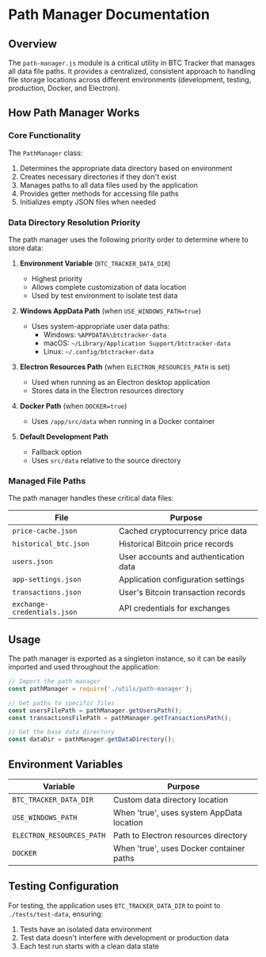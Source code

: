 # Path Manager Documentation

## Overview

The `path-manager.js` module is a critical utility in BTC Tracker that manages all data file paths. It provides a centralized, consistent approach to handling file storage locations across different environments (development, testing, production, Docker, and Electron).

## How Path Manager Works

### Core Functionality

The `PathManager` class:
1. Determines the appropriate data directory based on environment
2. Creates necessary directories if they don't exist
3. Manages paths to all data files used by the application
4. Provides getter methods for accessing file paths
5. Initializes empty JSON files when needed

### Data Directory Resolution Priority

The path manager uses the following priority order to determine where to store data:

1. **Environment Variable** (`BTC_TRACKER_DATA_DIR`)
   - Highest priority
   - Allows complete customization of data location
   - Used by test environment to isolate test data

2. **Windows AppData Path** (when `USE_WINDOWS_PATH=true`)
   - Uses system-appropriate user data paths:
     - Windows: `%APPDATA%\btctracker-data`
     - macOS: `~/Library/Application Support/btctracker-data`
     - Linux: `~/.config/btctracker-data`

3. **Electron Resources Path** (when `ELECTRON_RESOURCES_PATH` is set)
   - Used when running as an Electron desktop application
   - Stores data in the Electron resources directory

4. **Docker Path** (when `DOCKER=true`)
   - Uses `/app/src/data` when running in a Docker container

5. **Default Development Path**
   - Fallback option
   - Uses `src/data` relative to the source directory

### Managed File Paths

The path manager handles these critical data files:

| File | Purpose |
|------|---------|
| `price-cache.json` | Cached cryptocurrency price data |
| `historical_btc.json` | Historical Bitcoin price records |
| `users.json` | User accounts and authentication data |
| `app-settings.json` | Application configuration settings |
| `transactions.json` | User's Bitcoin transaction records |
| `exchange-credentials.json` | API credentials for exchanges |

## Usage

The path manager is exported as a singleton instance, so it can be easily imported and used throughout the application:

```javascript
// Import the path manager
const pathManager = require('./utils/path-manager');

// Get paths to specific files
const usersFilePath = pathManager.getUsersPath();
const transactionsFilePath = pathManager.getTransactionsPath();

// Get the base data directory
const dataDir = pathManager.getDataDirectory();
```

## Environment Variables

| Variable | Purpose |
|----------|---------|
| `BTC_TRACKER_DATA_DIR` | Custom data directory location |
| `USE_WINDOWS_PATH` | When 'true', uses system AppData location |
| `ELECTRON_RESOURCES_PATH` | Path to Electron resources directory |
| `DOCKER` | When 'true', uses Docker container paths |

## Testing Configuration

For testing, the application uses `BTC_TRACKER_DATA_DIR` to point to `./tests/test-data`, ensuring:

1. Tests have an isolated data environment
2. Test data doesn't interfere with development or production data
3. Each test run starts with a clean data state 